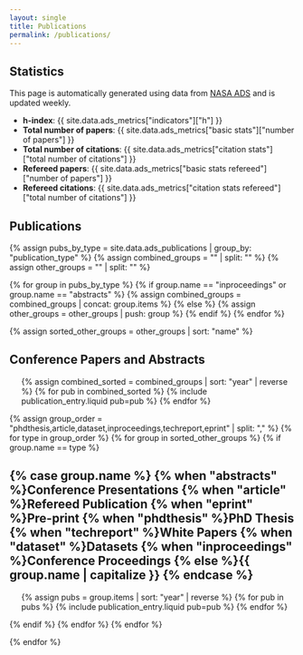 ```yaml
---
layout: single
title: Publications
permalink: /publications/
---
```


## Statistics 

This page is automatically generated using data from [NASA ADS](https://ui.adsabs.harvard.edu) and is updated weekly.

- **h-index**: {{ site.data.ads_metrics["indicators"]["h"] }}
- **Total number of papers**: {{ site.data.ads_metrics["basic stats"]["number of papers"] }}
- **Total number of citations**: {{ site.data.ads_metrics["citation stats"]["total number of citations"] }}
- **Refereed papers**: {{ site.data.ads_metrics["basic stats refereed"]["number of papers"] }}
- **Refereed citations**: {{ site.data.ads_metrics["citation stats refereed"]["total number of citations"] }}


## Publications

{% assign pubs_by_type = site.data.ads_publications | group_by: "publication_type" %}
{% assign combined_groups = "" | split: "" %}
{% assign other_groups = "" | split: "" %}

{% for group in pubs_by_type %}
  {% if group.name == "inproceedings" or group.name == "abstracts" %}
    {% assign combined_groups = combined_groups | concat: group.items %}
  {% else %}
    {% assign other_groups = other_groups | push: group %}
  {% endif %}
{% endfor %}

{% assign sorted_other_groups = other_groups | sort: "name" %}

<h2>Conference Papers and Abstracts</h2>
<ul class="publication-list">
  {% assign combined_sorted = combined_groups | sort: "year" | reverse %}
  {% for pub in combined_sorted %}
    {% include publication_entry.liquid pub=pub %}
  {% endfor %}
</ul>

{% assign group_order = "phdthesis,article,dataset,inproceedings,techreport,eprint" | split: "," %}
{% for type in group_order %}
  {% for group in sorted_other_groups %}
    {% if group.name == type %}
      <h2>
        {% case group.name %}
          {% when "abstracts" %}Conference Presentations
          {% when "article" %}Refereed Publication
          {% when "eprint" %}Pre-print
          {% when "phdthesis" %}PhD Thesis
          {% when "techreport" %}White Papers
          {% when "dataset" %}Datasets
          {% when "inproceedings" %}Conference Proceedings
          {% else %}{{ group.name | capitalize }}
        {% endcase %}
      </h2>
      <ul class="publication-list">
        {% assign pubs = group.items | sort: "year" | reverse %}
        {% for pub in pubs %}
          {% include publication_entry.liquid pub=pub %}
        {% endfor %}
      </ul>
    {% endif %}
  {% endfor %}
{% endfor %}
  </ul>
{% endfor %}

<style>
.publication-list {
  list-style-type: disc;
  padding-left: 1.5em;
}
.publication-list li {
  margin-bottom: 1.2em;
  line-height: 1.5em;
}
.publication-list a {
  text-decoration: none;
  color: #0645ad;
}
.publication-list a:hover {
  text-decoration: underline;
}
</style>
